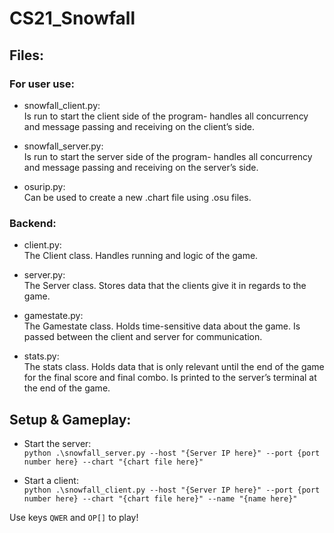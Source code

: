 # CS21_Snowfall
## Files:


### For user use:
 
- snowfall_client.py: \
    Is run to start the client side of the program- handles all concurrency and
message passing and receiving on the client’s side.

- snowfall_server.py: \
    Is run to start the server side of the program- handles all concurrency and
message passing and receiving on the server’s side.

- osurip.py: \
    Can be used to create a new .chart file using .osu files.

### Backend:


- client.py: \
    The Client class. Handles running and logic of the game.

- server.py: \
    The Server class. Stores data that the clients give it in regards to the 
    game.

- gamestate.py: \
    The Gamestate class. Holds time-sensitive data about the game. Is passed 
between the client and server for communication.

- stats.py: \
    The stats class. Holds data that is only relevant until the end of the game
for the final score and final combo. Is printed to the server’s terminal at the
end of the game.


## Setup & Gameplay:


- Start the server: \
`python .\snowfall_server.py --host "{Server IP here}" --port {port number here}
 --chart "{chart file here}"`

- Start a client: \
`python .\snowfall_client.py --host "{Server IP here}" --port {port number here}
 --chart "{chart file here}" --name "{name here}"`


Use keys `QWER` and `OP[]` to play!